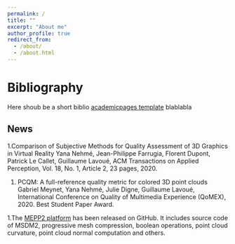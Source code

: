 ```yaml
---
permalink: /
title: ""
excerpt: "About me"
author_profile: true
redirect_from: 
  - /about/
  - /about.html
---
```


Bibliography
======
Here shoub be a short biblio [academicpages template](https://github.com/academicpages/academicpages.github.io) blablabla

News
------
1.Comparison of Subjective Methods for Quality Assessment of 3D Graphics in Virtual Reality
Yana Nehmé, Jean-Philippe Farrugia, Florent Dupont, Patrick Le Callet, Guillaume Lavoué, ACM Transactions on Applied Perception, Vol. 18, No. 1, Article 2, 23 pages, 2020.
1. PCQM: A full-reference quality metric for colored 3D point clouds 
Gabriel Meynet, Yana Nehmé, Julie Digne, Guillaume Lavoué, International Conference on Quality of Multimedia Experience (QoMEX), 2020. Best Student Paper Award.

1.The [MEPP2 platform](https://github.com/MEPP-team/MEPP2) has been released on GitHub. It includes source code of MSDM2, progressive mesh compression, boolean operations, point cloud curvature, point cloud normal computation and others.
